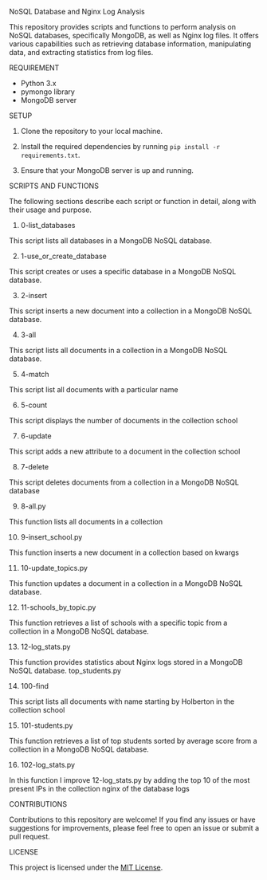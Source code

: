 NoSQL Database and Nginx Log Analysis

This repository provides scripts and functions to perform analysis on NoSQL databases, specifically MongoDB, as well as Nginx log files. It offers various capabilities such as retrieving database information, manipulating data, and extracting statistics from log files.

REQUIREMENT

- Python 3.x
- pymongo library
- MongoDB server

SETUP

1. Clone the repository to your local machine.

2. Install the required dependencies by running `pip install -r requirements.txt`.

3. Ensure that your MongoDB server is up and running.

SCRIPTS AND FUNCTIONS

The following sections describe each script or function in detail, along with their usage and purpose.

1. 0-list_databases

This script lists all databases in a MongoDB NoSQL database.

2. 1-use_or_create_database

This script creates or uses a specific database in a MongoDB NoSQL database.

3. 2-insert

This script inserts a new document into a collection in a MongoDB NoSQL database.

4. 3-all

This script lists all documents in a collection in a MongoDB NoSQL database.

5. 4-match

This script list all documents with a particular name

6. 5-count

This script displays the number of documents in the collection school

7. 6-update

This script adds a new attribute to a document in the collection school

8. 7-delete

This script deletes documents from a collection in a MongoDB NoSQL database

9. 8-all.py

This function lists all documents in a collection

10. 9-insert_school.py

This function inserts a new document in a collection based on kwargs

11. 10-update_topics.py

This function updates a document in a collection in a MongoDB NoSQL database.

12. 11-schools_by_topic.py

This function retrieves a list of schools with a specific topic from a collection in a MongoDB NoSQL database.

13. 12-log_stats.py

This function  provides statistics about Nginx logs stored in a MongoDB NoSQL database.
top_students.py

14. 100-find

This script lists all documents with name starting by Holberton in the collection school

15. 101-students.py

This function retrieves a list of top students sorted by average score from a collection in a MongoDB NoSQL database.

16. 102-log_stats.py

In this function I improve 12-log_stats.py by adding the top 10 of the most present IPs in the collection nginx of the database logs


CONTRIBUTIONS

Contributions to this repository are welcome! If you find any issues or have suggestions for improvements, please feel free to open an issue or submit a pull request.

LICENSE

This project is licensed under the [MIT License](LICENSE).
